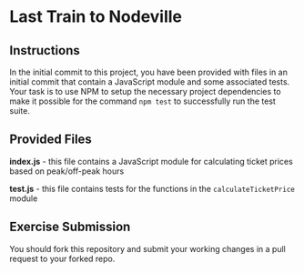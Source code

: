 # Last Train to Nodeville

## Instructions

In the initial commit to this project, you have been provided with files in an initial commit that contain a JavaScript module and some associated tests. Your task is to use NPM to setup the necessary project dependencies to make it possible for the command `npm test` to successfully run the test suite.

## Provided Files

**index.js** - this file contains a JavaScript module for calculating ticket prices based on peak/off-peak hours

**test.js** - this file contains tests for the functions in the `calculateTicketPrice` module

## Exercise Submission

You should fork this repository and submit your working changes in a pull request to your forked repo.

